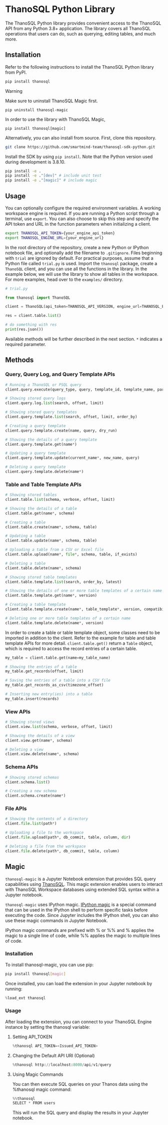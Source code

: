 # ThanoSQL Python Library

The ThanoSQL Python library provides convenient access to the ThanoSQL API from any Python 3.8+ application. The library covers all ThanoSQL operations that users can do, such as querying, editing tables, and much more.

## Installation

Refer to the following instructions to install the ThanoSQL Python library from PyPI.

```bash
pip install thanosql
```

> [!WARNING]
> Make sure to uninstall ThanoSQL Magic first.
>
> `pip uninstall thanosql-magic`
>
> In order to use the library with ThanoSQL Magic,
>
> `pip install thanosql[magic]`

Alternatively, you can also install from source. First, clone this repository.

```bash
git clone https://github.com/smartmind-team/thanosql-sdk-python.git
```

Install the SDK by using `pip install`. Note that the Python version used during development is 3.8.10.

```bash
pip install -e .
pip install -e ."[dev]" # include unit test
pip install -e ."[magic]" # include magic
```

## Usage

You can optionally configure the required environment variables. A working workspace engine is required. If you are running a Python script through a terminal, use `export`. You can also choose to skip this step and specify the API token and URL in the function parameters when initializing a client.

```bash
export THANOSQL_API_TOKEN={your_engine_api_token}
export THANOSQL_ENGINE_URL={your_engine_url}
```

In the root directory of the repository, create a new Python or IPython notebook file, and optionally add the filename to `.gitignore`. Files beginning with `trial` are ignored by default. For practical purposes, assume that a Python file called `trial.py` is used. Import the `thanosql` package, create a `ThanoSQL` client, and you can use all the functions in the library. In the example below, we will use the library to show all tables in the workspace. For more examples, head over to the `examples/` directory.

```python
# trial.py

from thanosql import ThanoSQL

client = ThanoSQL(api_token=THANOSQL_API_VERSION, engine_url=THANOSQL_ENGINE_URL)

res = client.table.list()

# do something with res
print(res.json())

```

Available methods will be further described in the next section. `*` indicates a required parameter.

## Methods

### Query, Query Log, and Query Template APIs

```python
# Running a ThanoSQL or PSQL query
client.query.execute(query_type, query, template_id, template_name, parameters, schema, table_name, overwrite, max_results)

# Showing stored query logs
client.query.log.list(search, offset, limit)

# Showing stored query templates
client.query.template.list(search, offset, limit, order_by)

# Creating a query template
client.query.template.create(name, query, dry_run)

# Showing the details of a query template
client.query.template.get(name*)

# Updating a query template
client.query.template.update(current_name*, new_name, query)

# Deleting a query template
client.query.template.delete(name*)
```

### Table and Table Template APIs

```python
# Showing stored tables
client.table.list(schema, verbose, offset, limit)

# Showing the details of a table
client.table.get(name*, schema)

# Creating a table
client.table.create(name*, schema, table)

# Updating a table
client.table.update(name*, schema, table)

# Uploading a table from a CSV or Excel file
client.table.upload(name*, file*, schema, table, if_exists)

# Deleting a table
client.table.delete(name*, schema)

# Showing stored table templates
client.table.template.list(search, order_by, latest)

# Showing the details of one or more table templates of a certain name
client.table.template.get(name*, version)

# Creating a table template
client.table.template.create(name*, table_template*, version, compatibility)

# Deleting one or more table templates of a certain name
client.table.template.delete(name*, version)
```

In order to create a table or table template object, some classes need to be imported in addition to the client. Refer to the example for table and table template APIs for more detail. `client.table.get()` return a `Table` object, which is required to access the record entries of a certain table.

```python
my_table = client.table.get(name=my_table_name)

# Showing the entries of a table
my_table.get_records(offset, limit)

# Saving the entries of a table into a CSV file
my_table.get_records_as_csv(timezone_offset)

# Inserting new entry(ies) into a table
my_table.insert(records)
```

### View APIs

```python
# Showing stored views
client.view.list(schema, verbose, offset, limit)

# Showing the details of a view
client.view.get(name*, schema)

# Deleting a view
client.view.delete(name*, schema)
```

### Schema APIs

```python
# Showing stored schemas
client.schema.list()

# Creating a new schema
client.schema.create(name*)
```

### File APIs

```python
# Showing the contents of a directory
client.file.list(path*)

# Uploading a file to the workspace
client.file.upload(path*, db_commit, table, column, dir)

# Deleting a file from the workspace
client.file.delete(path*, db_commit, table, column)
```

## Magic

`thanosql-magic` is a Jupyter Notebook extension that provides SQL query capabilities using [ThanoSQL](https://www.thanosql.ai). This magic extension enables users to interact with ThanoSQL Workspace databases using extended SQL syntax within a Jupyter notebook.

`thanosql-magic` uses IPython magic. [IPython magic](https://ipython.readthedocs.io/en/stable/interactive/magics.html) is a special command that can be used in the IPython shell to perform specific tasks before executing the code. Since Jupyter includes the IPython shell, you can also use these magic commands in Jupyter Notebook.

IPython magic commands are prefixed with % or %% and % applies the magic to a single line of code, while %% applies the magic to multiple lines of code.

### Installation

To install thanosql-magic, you can use pip:

```bash
pip install thanosql[magic]
```

Once installed, you can load the extension in your Jupyter notebook by running:

```python
%load_ext thanosql
```

### Usage

After loading the extension, you can connect to your ThanoSQL Engine instance by setting the thanosql variable:

1. Setting API_TOKEN

   ```python
   %thanosql API_TOKEN=<Issued_API_TOKEN>
   ```

2. Changing the Default API URI (Optional)

   ```python
   %thanosql http://localhost:8000/api/v1/query
   ```

3. Using Magic Commands

   You can then execute SQL queries on your Thanos data using the %thanosql magic command:

   ```python
   %%thanosql
   SELECT * FROM users
   ```

   This will run the SQL query and display the results in your Jupyter notebook.
